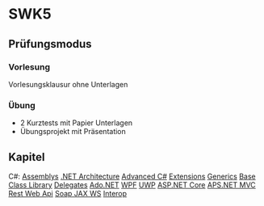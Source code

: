 # SWK5

## Prüfungsmodus

### Vorlesung

Vorlesungsklausur ohne Unterlagen

### Übung

* 2 Kurztests mit Papier Unterlagen
* Übungsprojekt mit Präsentation

## Kapitel
C#:
[Assemblys](chapters/1_assemblies.md) 
[.NET Architecture](chapters/1_dot_net_architecture.md) 
[Advanced C#](chapters/2_advanced_csharp.md) 
[Extensions](chapters/2_extensions.md) 
[Generics](chapters/2_generics.md) 
[Base Class Library](chapters/3_baseclasslibrary.md) 
[Delegates](chapters/5_delegates.md) 
[Ado.NET](chapters/6_ado.net.md) 
[WPF](chapters/7_wpf.md) 
[UWP](chapters/8_uwp.md) 
[ASP.NET Core](chapters/9_asp.net.core.md) 
[APS.NET MVC](chapters/9_asp.net.mvc.md) 
[Rest Web Api](chapters/10_rest.web.api.md) 
[Soap JAX WS](chapters/10_soap.jax.ws.md) 
[Interop](chapters/11_interoperabilität.md) 